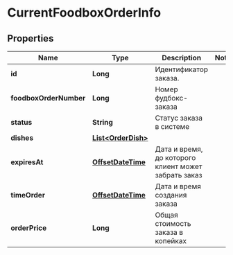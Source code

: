 # CurrentFoodboxOrderInfo

## Properties
Name | Type | Description | Notes
------------ | ------------- | ------------- | -------------
**id** | **Long** | Идентификатор заказа. | 
**foodboxOrderNumber** | **Long** | Номер фудбокс-заказа | 
**status** | **String** | Статус заказа в системе | 
**dishes** | [**List&lt;OrderDish&gt;**](OrderDish.md) |  | 
**expiresAt** | [**OffsetDateTime**](OffsetDateTime.md) | Дата и время, до которого клиент может забрать заказ | 
**timeOrder** | [**OffsetDateTime**](OffsetDateTime.md) | Дата и время создания заказа | 
**orderPrice** | **Long** | Общая стоимость заказа в копейках | 
